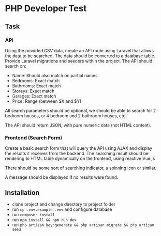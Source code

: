 
# PHP Developer Test
## Task
### API 
Using the provided CSV data, create an API route using Laravel that allows the data to be searched. 
The data should be converted to a database table. Provide Laravel migrations and seeders within the project. 
The API should search on: 
- Name: Should also match on partial names
- Bedrooms: Exact match
- Bathrooms: Exact match 
- Storeys: Exact match 
- Garages: Exact match 
- Price: Range (between $X and $Y) 
 
All search parameters should be optional, we should be able to search for 2 bedroom houses, or 4 bedroom and 2 bathroom houses, etc. 
 
The API should return JSON, with pure numeric data (not HTML content). 
 
### Frontend (Search Form) 
 
Create a basic search form that will query the API using AJAX and display the results it receives from the backend. The searching result should be rendering to HTML table dynamically on the frontend, using reactive Vue.js

There should be some sort of searching indicator, a spinning icon or similar. 
 
A message should be displayed if no results were found. 

## Installation
- clone project and change directory to project folder
- run `cp .env.example .env` and configure database
- run `composer install`
- run `npm install && npm run dev`
- run `php artisan key:generate && php artisan migrate && php artisan seed`
